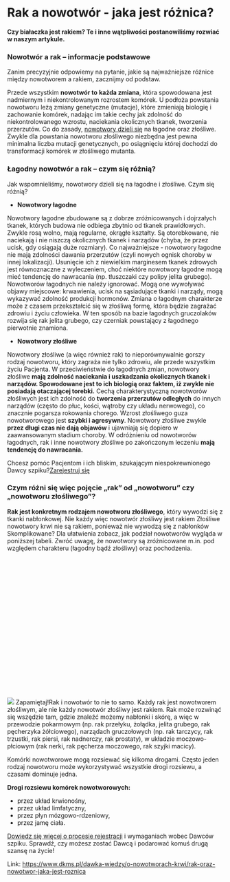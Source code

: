 # Rak a nowotwór - jaka jest różnica?

**Czy białaczka jest rakiem? Te i inne wątpliwości postanowiliśmy rozwiać w naszym artykule.**


### Nowotwór a rak – informacje podstawowe


Zanim precyzyjnie odpowiemy na pytanie, jakie są najważniejsze różnice między nowotworem a rakiem, zacznijmy od podstaw.


Przede wszystkim **nowotwór to** **każda zmiana**, która spowodowana jest nadmiernym i niekontrolowanym rozrostem komórek. U podłoża powstania nowotworu leżą zmiany genetyczne (mutacje), które zmieniają biologię i zachowanie komórek, nadając im takie cechy jak zdolność do niekontrolowanego wzrostu, naciekania okolicznych tkanek, tworzenia przerzutów. Co do zasady, [nowotwory dzieli się](/dawka-wiedzy/o-nowotworach-krwi/nowotwory-krwi-rodzaje "Nowotwory krwi: rodzaje i objawy") na łagodne oraz złośliwe. Zwykle dla powstania nowotworu złośliwego niezbędna jest pewna minimalna liczba mutacji genetycznych, po osiągnięciu której dochodzi do transformacji komórek w złośliwego mutanta.


### Łagodny nowotwór a rak – czym się różnią?


Jak wspomnieliśmy, nowotwory dzieli się na łagodne i złośliwe. Czym się różnią?


* **Nowotwory łagodne**


Nowotwory łagodne zbudowane są z dobrze zróżnicowanych i dojrzałych tkanek, których budowa nie odbiega zbytnio od tkanek prawidłowych. Zwykle rosą wolno, mają regularne, okrągłe kształty. Są otorebkowane, nie naciekają i nie niszczą okolicznych tkanek i narządów (chyba, że przez ucisk, gdy osiągają duże rozmiary). Co najważniejsze \- nowotwory łagodne nie mają zdolności dawania przerzutów (czyli nowych ognisk choroby w innej lokalizacji). Usunięcie ich z niewielkim marginesem tkanek zdrowych jest równoznaczne z wyleczeniem, choć niektóre nowotwory łagodne mogą mieć tendencję do nawracania (np. tłuszczaki czy polipy jelita grubego). Nowotworów łagodnych nie należy ignorować. Mogą one wywoływać objawy miejscowe: krwawienia, ucisk na sąsiadujące tkanki i narządy, mogą wykazywać zdolność produkcji hormonów. Zmiana o łagodnym charakterze może z czasem przekształcić się w złośliwą formę, która będzie zagrażać zdrowiu i życiu człowieka. W ten sposób na bazie łagodnych gruczolaków rozwija się rak jelita grubego, czy czerniak powstający z łagodnego pierwotnie znamiona.


* **Nowotwory złośliwe**


Nowotwory złośliwe (a więc również rak) to nieporównywalnie gorszy rodzaj nowotworu, który zagraża nie tylko zdrowiu, ale przede wszystkim życiu Pacjenta. W przeciwieństwie do łagodnych zmian, nowotwory złośliwe **mają zdolność naciekania i uszkadzania okolicznych tkanek i narządów. Spowodowane jest to ich biologią oraz faktem, iż zwykle nie posiadają otaczającej torebki.** Cechą charakterystyczną nowotworów złośliwych jest ich zdolność do **tworzenia przerzutów odległych** do innych narządów (często do płuc, kości, wątroby czy układu nerwowego), co znacznie pogarsza rokowania chorego. Wzrost złośliwego guza nowotworowego jest **szybki i agresywny**. Nowotwory złośliwe zwykle **przez długi czas nie dają objawów** i ujawniają się dopiero w zaawansowanym stadium choroby. W odróżnieniu od nowotworów łagodnych, rak i inne nowotwory złośliwe po zakończonym leczeniu **mają tendencję do nawracania.**


Chcesz pomóc Pacjentom i ich bliskim, szukającym niespokrewnionego Dawcy szpiku?[Zarejestruj się](/zarejestruj-sie-teraz "Zarejestruj sie teraz")
### Czym różni się więc pojęcie „rak” od „nowotworu” czy „nowotworu złośliwego”?


**Rak jest konkretnym rodzajem nowotworu złośliwego**, który wywodzi się z tkanki nabłonkowej. Nie każdy więc nowotwór złośliwy jest rakiem Złośliwe nowotwory krwi nie są rakiem, ponieważ nie wywodzą się z nabłonków Skomplikowane? Dla ułatwienia zobacz, jak podział nowotworów wygląda w poniższej tabeli. Zwróć uwagę, że nowotwory są zróżnicowane m.in. pod względem charakteru (łagodny bądź złośliwy) oraz pochodzenia.


![](data:image/svg+xml;charset=utf-8,%3Csvg%20height='645'%20width='1000'%20xmlns='http://www.w3.org/2000/svg'%20version='1.1'%3E%3C/svg%3E)![]()![](https://assets-eu-01.kc-usercontent.com:443/bed48093-082e-0109-4b5f-7bdadab5eedd/4cb9ec8f-a8cb-4769-a100-8ea06adb0500/1nowotwory.jpg?w=934&h=602&auto=format&lossless=true&fit=cover)
Zapamiętaj!Rak i nowotwór to nie to samo. Każdy rak jest nowotworem złośliwym, ale nie każdy nowotwór złośliwy jest rakiem. 
Rak może rozwinąć się wszędzie tam, gdzie znaleźć możemy nabłonki i skórę, a więc w przewodzie pokarmowym (np. rak przełyku, żołądka, jelita grubego, rak pęcherzyka żółciowego), narządach gruczołowych (np. rak tarczycy, rak trzustki, rak piersi, rak nadnerczy, rak prostaty), w układzie moczowo\-płciowym (rak nerki, rak pęcherza moczowego, rak szyjki macicy).


Komórki nowotworowe mogą rozsiewać się kilkoma drogami. Często jeden rodzaj nowotworu może wykorzystywać wszystkie drogi rozsiewu, a czasami dominuje jedna.


**Drogi rozsiewu komórek nowotworowych:**


* przez układ krwionośny,
* przez układ limfatyczny,
* przez płyn mózgowo\-rdzeniowy,
* przez jamę ciała.


[Dowiedz się więcej o procesie rejestracji](https://www.dkms.pl/dawka-wiedzy/o-rejestracji) i wymaganiach wobec Dawców szpiku. Sprawdź, czy możesz zostać Dawcą i podarować komuś drugą szansę na życie!



Link: https://www.dkms.pl/dawka-wiedzy/o-nowotworach-krwi/rak-oraz-nowotwor-jaka-jest-roznica
